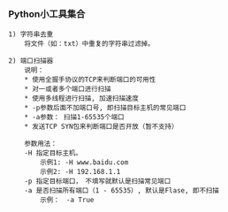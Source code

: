 


### Python小工具集合
    1) 字符串去重
        将文件（如：txt）中重复的字符串过滤掉。

    2) 端口扫描器
        说明：
        * 使用全握手协议的TCP来判断端口的可用性
        * 对一或者多个端口进行扫描
        * 使用多线程进行扫描, 加速扫描速度　
        * -p参数后面不加端口号, 即扫描目标主机的常见端口
        * -a参数： 扫描1-65535个端口
        * 发送TCP SYN包来判断端口是否开放（暂不支持）
        
        参数用法：
        -H 指定目标主机。
            示例1: -H www.baidu.com 
            示例2: -H 192.168.1.1
        -p 指定目标端口，　不填写就默认是扫描常见端口
        -a 是否扫描所有端口（1 - 65535）, 默认是Flase, 即不扫描
            示例：　-a True
            
